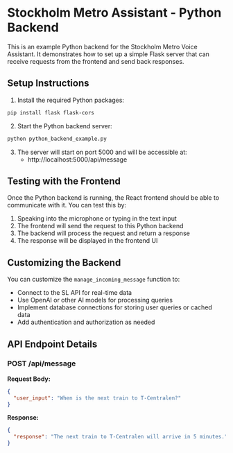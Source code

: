 
# Stockholm Metro Assistant - Python Backend

This is an example Python backend for the Stockholm Metro Voice Assistant. It demonstrates how to set up a simple Flask server that can receive requests from the frontend and send back responses.

## Setup Instructions

1. Install the required Python packages:

```bash
pip install flask flask-cors
```

2. Start the Python backend server:

```bash
python python_backend_example.py
```

3. The server will start on port 5000 and will be accessible at:
   - http://localhost:5000/api/message

## Testing with the Frontend

Once the Python backend is running, the React frontend should be able to communicate with it. You can test this by:

1. Speaking into the microphone or typing in the text input
2. The frontend will send the request to this Python backend
3. The backend will process the request and return a response
4. The response will be displayed in the frontend UI

## Customizing the Backend

You can customize the `manage_incoming_message` function to:
- Connect to the SL API for real-time data
- Use OpenAI or other AI models for processing queries
- Implement database connections for storing user queries or cached data
- Add authentication and authorization as needed

## API Endpoint Details

### POST /api/message

**Request Body:**
```json
{
  "user_input": "When is the next train to T-Centralen?"
}
```

**Response:**
```json
{
  "response": "The next train to T-Centralen will arrive in 5 minutes."
}
```
